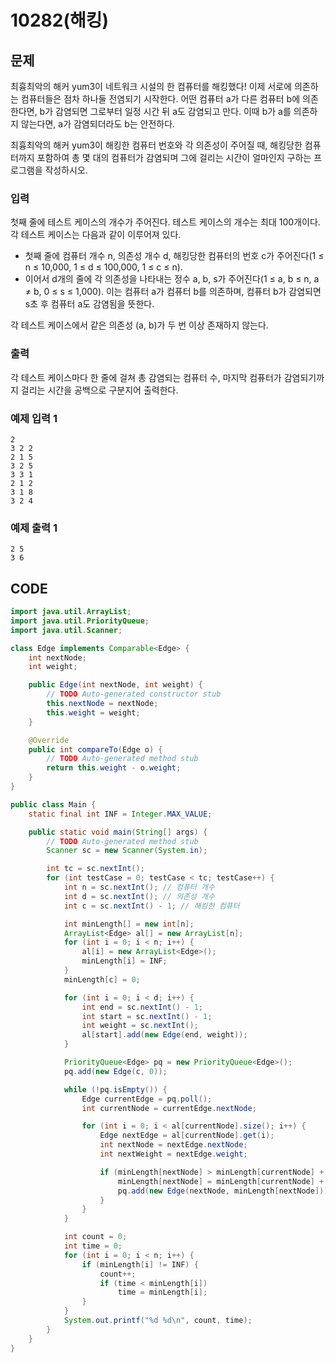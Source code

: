 # 10282\(해킹\)

## 문제

최흉최악의 해커 yum3이 네트워크 시설의 한 컴퓨터를 해킹했다! 이제 서로에 의존하는 컴퓨터들은 점차 하나둘 전염되기 시작한다. 어떤 컴퓨터 a가 다른 컴퓨터 b에 의존한다면, b가 감염되면 그로부터 일정 시간 뒤 a도 감염되고 만다. 이때 b가 a를 의존하지 않는다면, a가 감염되더라도 b는 안전하다.

최흉최악의 해커 yum3이 해킹한 컴퓨터 번호와 각 의존성이 주어질 때, 해킹당한 컴퓨터까지 포함하여 총 몇 대의 컴퓨터가 감염되며 그에 걸리는 시간이 얼마인지 구하는 프로그램을 작성하시오.

### 입력

첫째 줄에 테스트 케이스의 개수가 주어진다. 테스트 케이스의 개수는 최대 100개이다. 각 테스트 케이스는 다음과 같이 이루어져 있다.

* 첫째 줄에 컴퓨터 개수 n, 의존성 개수 d, 해킹당한 컴퓨터의 번호 c가 주어진다\(1 ≤ n ≤ 10,000, 1 ≤ d ≤ 100,000, 1 ≤ c ≤ n\).
* 이어서 d개의 줄에 각 의존성을 나타내는 정수 a, b, s가 주어진다\(1 ≤ a, b ≤ n, a ≠ b, 0 ≤ s ≤ 1,000\). 이는 컴퓨터 a가 컴퓨터 b를 의존하며, 컴퓨터 b가 감염되면 s초 후 컴퓨터 a도 감염됨을 뜻한다.

각 테스트 케이스에서 같은 의존성 \(a, b\)가 두 번 이상 존재하지 않는다.

### 출력

각 테스트 케이스마다 한 줄에 걸쳐 총 감염되는 컴퓨터 수, 마지막 컴퓨터가 감염되기까지 걸리는 시간을 공백으로 구분지어 출력한다.

### 예제 입력 1

```text
2
3 2 2
2 1 5
3 2 5
3 3 1
2 1 2
3 1 8
3 2 4
```

### 예제 출력 1

```text
2 5
3 6
```

## CODE

```java
import java.util.ArrayList;
import java.util.PriorityQueue;
import java.util.Scanner;

class Edge implements Comparable<Edge> {
	int nextNode;
	int weight;

	public Edge(int nextNode, int weight) {
		// TODO Auto-generated constructor stub
		this.nextNode = nextNode;
		this.weight = weight;
	}

	@Override
	public int compareTo(Edge o) {
		// TODO Auto-generated method stub
		return this.weight - o.weight;
	}
}

public class Main {
	static final int INF = Integer.MAX_VALUE;

	public static void main(String[] args) {
		// TODO Auto-generated method stub
		Scanner sc = new Scanner(System.in);

		int tc = sc.nextInt();
		for (int testCase = 0; testCase < tc; testCase++) {
			int n = sc.nextInt(); // 컴퓨터 개수
			int d = sc.nextInt(); // 의존성 개수
			int c = sc.nextInt() - 1; // 해킹한 컴퓨터

			int minLength[] = new int[n];
			ArrayList<Edge> al[] = new ArrayList[n];
			for (int i = 0; i < n; i++) {
				al[i] = new ArrayList<Edge>();
				minLength[i] = INF;
			}
			minLength[c] = 0;

			for (int i = 0; i < d; i++) {
				int end = sc.nextInt() - 1;
				int start = sc.nextInt() - 1;
				int weight = sc.nextInt();
				al[start].add(new Edge(end, weight));
			}

			PriorityQueue<Edge> pq = new PriorityQueue<Edge>();
			pq.add(new Edge(c, 0));

			while (!pq.isEmpty()) {
				Edge currentEdge = pq.poll();
				int currentNode = currentEdge.nextNode;

				for (int i = 0; i < al[currentNode].size(); i++) {
					Edge nextEdge = al[currentNode].get(i);
					int nextNode = nextEdge.nextNode;
					int nextWeight = nextEdge.weight;

					if (minLength[nextNode] > minLength[currentNode] + nextWeight) {
						minLength[nextNode] = minLength[currentNode] + nextWeight;
						pq.add(new Edge(nextNode, minLength[nextNode]));
					}
				}
			}

			int count = 0;
			int time = 0;
			for (int i = 0; i < n; i++) {
				if (minLength[i] != INF) {
					count++;
					if (time < minLength[i])
						time = minLength[i];
				}
			}
			System.out.printf("%d %d\n", count, time);
		}
	}
}
```

